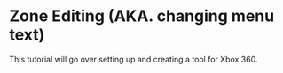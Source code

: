 # Zone Editing (AKA. changing menu text)
This tutorial will go over setting up and creating a tool for Xbox 360.